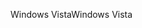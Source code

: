 <span data-ttu-id="11e42-101">Windows Vista</span><span class="sxs-lookup"><span data-stu-id="11e42-101">Windows Vista</span></span>